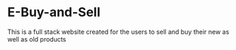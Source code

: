 # E-Buy-and-Sell
This is a full stack website created for the users to sell and buy their new as well as old products
